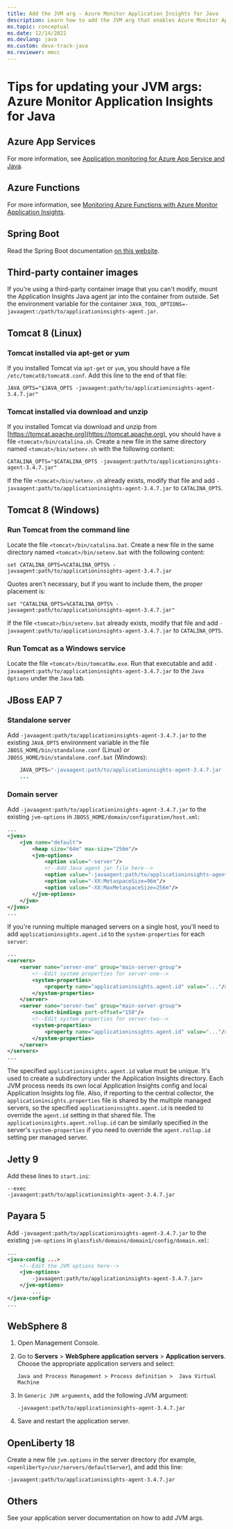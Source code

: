 ```yaml
---
title: Add the JVM arg - Azure Monitor Application Insights for Java
description: Learn how to add the JVM arg that enables Azure Monitor Application Insights for Java.
ms.topic: conceptual
ms.date: 12/14/2022
ms.devlang: java
ms.custom: devx-track-java
ms.reviewer: mmcc
---
```


# Tips for updating your JVM args: Azure Monitor Application Insights for Java

## Azure App Services

For more information, see [Application monitoring for Azure App Service and Java](./azure-web-apps-java.md).

## Azure Functions

For more information, see [Monitoring Azure Functions with Azure Monitor Application Insights](./monitor-functions.md#distributed-tracing-for-java-applications-public-preview).

## Spring Boot

Read the Spring Boot documentation [on this website](../app/java-in-process-agent.md).

## Third-party container images

If you're using a third-party container image that you can't modify, mount the Application Insights Java agent jar into the container from outside. Set the environment variable for the container
`JAVA_TOOL_OPTIONS=-javaagent:/path/to/applicationinsights-agent.jar`.

## Tomcat 8 (Linux)

### Tomcat installed via apt-get or yum

If you installed Tomcat via `apt-get` or `yum`, you should have a file `/etc/tomcat8/tomcat8.conf`. Add this line to the end of that file:

```
JAVA_OPTS="$JAVA_OPTS -javaagent:path/to/applicationinsights-agent-3.4.7.jar"
```

### Tomcat installed via download and unzip

If you installed Tomcat via download and unzip from [https://tomcat.apache.org](https://tomcat.apache.org), you should have a file `<tomcat>/bin/catalina.sh`. Create a new file in the same directory named `<tomcat>/bin/setenv.sh` with the following content:

```
CATALINA_OPTS="$CATALINA_OPTS -javaagent:path/to/applicationinsights-agent-3.4.7.jar"
```

If the file `<tomcat>/bin/setenv.sh` already exists, modify that file and add `-javaagent:path/to/applicationinsights-agent-3.4.7.jar` to `CATALINA_OPTS`.

## Tomcat 8 (Windows)

### Run Tomcat from the command line

Locate the file `<tomcat>/bin/catalina.bat`. Create a new file in the same directory named `<tomcat>/bin/setenv.bat` with the following content:

```
set CATALINA_OPTS=%CATALINA_OPTS% -javaagent:path/to/applicationinsights-agent-3.4.7.jar
```

Quotes aren't necessary, but if you want to include them, the proper placement is:

```
set "CATALINA_OPTS=%CATALINA_OPTS% -javaagent:path/to/applicationinsights-agent-3.4.7.jar"
```

If the file `<tomcat>/bin/setenv.bat` already exists, modify that file and add `-javaagent:path/to/applicationinsights-agent-3.4.7.jar` to `CATALINA_OPTS`.

### Run Tomcat as a Windows service

Locate the file `<tomcat>/bin/tomcat8w.exe`. Run that executable and add `-javaagent:path/to/applicationinsights-agent-3.4.7.jar` to the `Java Options` under the `Java` tab.

## JBoss EAP 7

### Standalone server

Add `-javaagent:path/to/applicationinsights-agent-3.4.7.jar` to the existing `JAVA_OPTS` environment variable in the file `JBOSS_HOME/bin/standalone.conf` (Linux) or `JBOSS_HOME/bin/standalone.conf.bat` (Windows):

```java    ...
    JAVA_OPTS="-javaagent:path/to/applicationinsights-agent-3.4.7.jar -Xms1303m -Xmx1303m ..."
    ...
```

### Domain server

Add `-javaagent:path/to/applicationinsights-agent-3.4.7.jar` to the existing `jvm-options` in `JBOSS_HOME/domain/configuration/host.xml`:

```xml
...
<jvms>
    <jvm name="default">
        <heap size="64m" max-size="256m"/>
        <jvm-options>
            <option value="-server"/>
            <!--Add Java agent jar file here-->
            <option value="-javaagent:path/to/applicationinsights-agent-3.4.7.jar"/>
            <option value="-XX:MetaspaceSize=96m"/>
            <option value="-XX:MaxMetaspaceSize=256m"/>
        </jvm-options>
    </jvm>
</jvms>
...
```

If you're running multiple managed servers on a single host, you'll need to add `applicationinsights.agent.id` to the `system-properties` for each `server`:

```xml
...
<servers>
    <server name="server-one" group="main-server-group">
        <!--Edit system properties for server-one-->
        <system-properties> 
            <property name="applicationinsights.agent.id" value="..."/>
        </system-properties>
    </server>
    <server name="server-two" group="main-server-group">
        <socket-bindings port-offset="150"/>
        <!--Edit system properties for server-two-->
        <system-properties>
            <property name="applicationinsights.agent.id" value="..."/> 
        </system-properties>
    </server>
</servers>
...
```

The specified `applicationinsights.agent.id` value must be unique. It's used to create a subdirectory under the Application Insights directory. Each JVM process needs its own local Application Insights config and local Application Insights log file. Also, if reporting to the central collector, the `applicationinsights.properties` file is shared by the multiple managed servers, so the specified `applicationinsights.agent.id` is needed to override the `agent.id` setting in that shared file. The `applicationinsights.agent.rollup.id` can be similarly specified in the server's `system-properties` if you need to override the `agent.rollup.id` setting per managed server.

## Jetty 9

Add these lines to `start.ini`:

```
--exec
-javaagent:path/to/applicationinsights-agent-3.4.7.jar
```

## Payara 5

Add `-javaagent:path/to/applicationinsights-agent-3.4.7.jar` to the existing `jvm-options` in `glassfish/domains/domain1/config/domain.xml`:

```xml
...
<java-config ...>
    <!--Edit the JVM options here-->
    <jvm-options>
        -javaagent:path/to/applicationinsights-agent-3.4.7.jar>
    </jvm-options>
        ...
</java-config>
...
```

## WebSphere 8

1. Open Management Console.
1. Go to **Servers** > **WebSphere application servers** > **Application servers**. Choose the appropriate application servers and select:
    
    ```
    Java and Process Management > Process definition >  Java Virtual Machine
    ```
    
1. In `Generic JVM arguments`, add the following JVM argument:
    
    ```
    -javaagent:path/to/applicationinsights-agent-3.4.7.jar
    ```

1. Save and restart the application server.

## OpenLiberty 18

Create a new file `jvm.options` in the server directory (for example, `<openliberty>/usr/servers/defaultServer`), and add this line:

```
-javaagent:path/to/applicationinsights-agent-3.4.7.jar
```

## Others

See your application server documentation on how to add JVM args.
